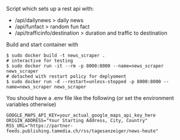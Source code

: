 Script which sets up a rest api with:
- /api/dailynews > daily news
- /api/funfact > random fun fact
- /api/trafficinfo/destination > duration and traffic to destination

Build and start container with
```
$ sudo docker build -t news_scraper .
# interactive for testing
$ sudo docker run -it --rm -p 8000:8000 --name=news_scraper news_scraper
# detached with restart policy for deplyoment
$ sudo docker run -d --restart=unless-stopped -p 8000:8000 --name=news_scraper news_scraper
```

You should have a .env file like the following (or set the environment variables otherwise)
```
GOOGLE_MAPS_API_KEY=your_actual_google_maps_api_key_here
ORIGIN_ADDRESS="Your Starting Address, City, Country"
RSS_URL="https://partner-feeds.publishing.tamedia.ch/rss/tagesanzeiger/news-heute"
```